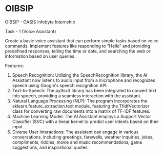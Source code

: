 # OIBSIP

OIBSIP - OASIS Infobyte Internship

Task - 1 (Voice Assistant)

Create a basic voice assistant that can perform simple tasks based on voice commands. Implement features like responding to "Hello" and providing predefined responses, telling the time or date, and searching the web or information based on user queries.

Features:
1. Speech Recognition:
Utilizing the SpeechRecognition library, the AI Assistant now listens to audio input from a microphone and recognizes speech using Google's speech recognition API.
2. Text-to-Speech:
The pyttsx3 library has been integrated to convert text into speech, providing a seamless interaction with the assistant.
3. Natural Language Processing (NLP):
The program incorporates the sklearn.feature_extraction.text module, featuring the TfidfVectorizer class for converting raw documents into a matrix of TF-IDF features.
4. Machine Learning Model:
The AI Assistant employs a Support Vector Classifier (SVC) with a linear kernel to predict user intents based on their input.
5. Diverse User Interactions:
The assistant can engage in various conversations, including greetings, farewells, weather inquiries, jokes, compliments, riddles, movie and music recommendations, game suggestions, and inspirational quotes.

